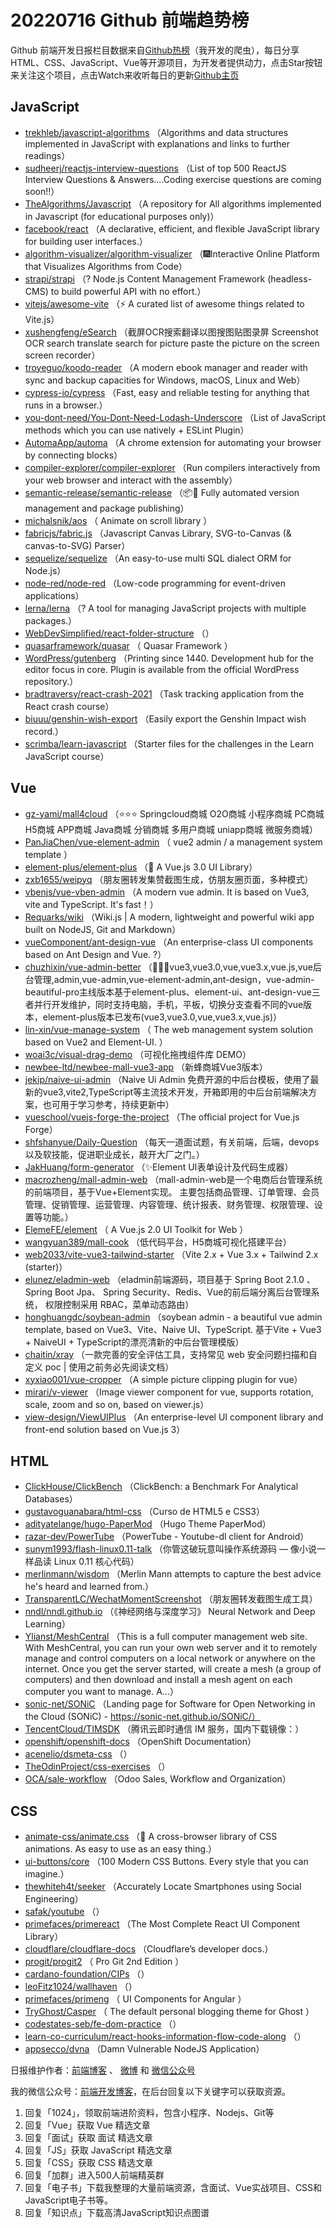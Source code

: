 # 20220716 Github 前端趋势榜

Github 前端开发日报栏目数据来自[Github热榜](https://github.qdkfweb.cn/)（我开发的爬虫），每日分享HTML、CSS、JavaScript、Vue等开源项目，为开发者提供动力，点击Star按钮来关注这个项目，点击Watch来收听每日的更新[Github主页](https://github.com/kujian/githubTrending)
## JavaScript

* [trekhleb/javascript-algorithms](https://github.com/trekhleb/javascript-algorithms) （Algorithms and data structures implemented in JavaScript with explanations and links to further readings）
* [sudheerj/reactjs-interview-questions](https://github.com/sudheerj/reactjs-interview-questions) （List of top 500 ReactJS Interview Questions &amp; Answers....Coding exercise questions are coming soon!!）
* [TheAlgorithms/Javascript](https://github.com/TheAlgorithms/Javascript) （A repository for All algorithms implemented in Javascript (for educational purposes only)）
* [facebook/react](https://github.com/facebook/react) （A declarative, efficient, and flexible JavaScript library for building user interfaces.）
* [algorithm-visualizer/algorithm-visualizer](https://github.com/algorithm-visualizer/algorithm-visualizer) （&#x1f386;Interactive Online Platform that Visualizes Algorithms from Code）
* [strapi/strapi](https://github.com/strapi/strapi) （? Node.js Content Management Framework (headless-CMS) to build powerful API with no effort.）
* [vitejs/awesome-vite](https://github.com/vitejs/awesome-vite) （&#x26a1;&#xfe0f; A curated list of awesome things related to Vite.js）
* [xushengfeng/eSearch](https://github.com/xushengfeng/eSearch) （截屏OCR搜索翻译以图搜图贴图录屏 Screenshot OCR search translate search for picture paste the picture on the screen screen recorder）
* [troyeguo/koodo-reader](https://github.com/troyeguo/koodo-reader) （A modern ebook manager and reader with sync and backup capacities for Windows, macOS, Linux and Web）
* [cypress-io/cypress](https://github.com/cypress-io/cypress) （Fast, easy and reliable testing for anything that runs in a browser.）
* [you-dont-need/You-Dont-Need-Lodash-Underscore](https://github.com/you-dont-need/You-Dont-Need-Lodash-Underscore) （List of JavaScript methods which you can use natively + ESLint Plugin）
* [AutomaApp/automa](https://github.com/AutomaApp/automa) （A chrome extension for automating your browser by connecting blocks）
* [compiler-explorer/compiler-explorer](https://github.com/compiler-explorer/compiler-explorer) （Run compilers interactively from your web browser and interact with the assembly）
* [semantic-release/semantic-release](https://github.com/semantic-release/semantic-release) （&#x1f4e6;&#x1f680; Fully automated version management and package publishing）
* [michalsnik/aos](https://github.com/michalsnik/aos) （
        Animate on scroll library
      ）
* [fabricjs/fabric.js](https://github.com/fabricjs/fabric.js) （Javascript Canvas Library, SVG-to-Canvas (&amp; canvas-to-SVG) Parser）
* [sequelize/sequelize](https://github.com/sequelize/sequelize) （An easy-to-use multi SQL dialect ORM for Node.js）
* [node-red/node-red](https://github.com/node-red/node-red) （Low-code programming for event-driven applications）
* [lerna/lerna](https://github.com/lerna/lerna) （? A tool for managing JavaScript projects with multiple packages.）
* [WebDevSimplified/react-folder-structure](https://github.com/WebDevSimplified/react-folder-structure) （）
* [quasarframework/quasar](https://github.com/quasarframework/quasar) （
        Quasar Framework
      ）
* [WordPress/gutenberg](https://github.com/WordPress/gutenberg) （Printing since 1440. Development hub for the editor focus in core. Plugin is available from the official WordPress repository.）
* [bradtraversy/react-crash-2021](https://github.com/bradtraversy/react-crash-2021) （Task tracking application from the React crash course）
* [biuuu/genshin-wish-export](https://github.com/biuuu/genshin-wish-export) （Easily export the Genshin Impact wish record.）
* [scrimba/learn-javascript](https://github.com/scrimba/learn-javascript) （Starter files for the challenges in the Learn JavaScript course）

## Vue

* [gz-yami/mall4cloud](https://github.com/gz-yami/mall4cloud) （&#x2b50;&#xfe0f;&#x2b50;&#xfe0f;&#x2b50;&#xfe0f; Springcloud商城 O2O商城 小程序商城 PC商城 H5商城 APP商城 Java商城 分销商城 多用户商城 uniapp商城 微服务商城）
* [PanJiaChen/vue-element-admin](https://github.com/PanJiaChen/vue-element-admin) （
        vue2 admin / a management system template
      ）
* [element-plus/element-plus](https://github.com/element-plus/element-plus) （&#x1f389; A Vue.js 3.0 UI Library）
* [zxb1655/weipyq](https://github.com/zxb1655/weipyq) （朋友圈转发集赞截图生成，仿朋友圈页面，多种模式）
* [vbenjs/vue-vben-admin](https://github.com/vbenjs/vue-vben-admin) （A modern vue admin. It is based on Vue3, vite and TypeScript. It's fast！）
* [Requarks/wiki](https://github.com/Requarks/wiki) （Wiki.js | A modern, lightweight and powerful wiki app built on NodeJS, Git and Markdown）
* [vueComponent/ant-design-vue](https://github.com/vueComponent/ant-design-vue) （An enterprise-class UI components based on Ant Design and Vue. ?）
* [chuzhixin/vue-admin-better](https://github.com/chuzhixin/vue-admin-better) （&#x1f680;&#x1f680;&#x1f680;vue3,vue3.0,vue,vue3.x,vue.js,vue后台管理,admin,vue-admin,vue-element-admin,ant-design，vue-admin-beautiful-pro主线版本基于element-plus、element-ui、ant-design-vue三者并行开发维护，同时支持电脑，手机，平板，切换分支查看不同的vue版本，element-plus版本已发布(vue3,vue3.0,vue,vue3.x,vue.js)）
* [lin-xin/vue-manage-system](https://github.com/lin-xin/vue-manage-system) （
        The web management system solution based on Vue2 and Element-UI.
      ）
* [woai3c/visual-drag-demo](https://github.com/woai3c/visual-drag-demo) （可视化拖拽组件库 DEMO）
* [newbee-ltd/newbee-mall-vue3-app](https://github.com/newbee-ltd/newbee-mall-vue3-app) （新蜂商城Vue3版本）
* [jekip/naive-ui-admin](https://github.com/jekip/naive-ui-admin) （Naive Ui Admin 免费开源的中后台模板，使用了最新的vue3,vite2,TypeScript等主流技术开发，开箱即用的中后台前端解决方案，也可用于学习参考，持续更新中）
* [vueschool/vuejs-forge-the-project](https://github.com/vueschool/vuejs-forge-the-project) （The official project for Vue.js Forge）
* [shfshanyue/Daily-Question](https://github.com/shfshanyue/Daily-Question) （每天一道面试题，有关前端，后端，devops以及软技能，促进职业成长，敲开大厂之门。）
* [JakHuang/form-generator](https://github.com/JakHuang/form-generator) （&#x2728;Element UI表单设计及代码生成器）
* [macrozheng/mall-admin-web](https://github.com/macrozheng/mall-admin-web) （mall-admin-web是一个电商后台管理系统的前端项目，基于Vue+Element实现。 主要包括商品管理、订单管理、会员管理、促销管理、运营管理、内容管理、统计报表、财务管理、权限管理、设置等功能。）
* [ElemeFE/element](https://github.com/ElemeFE/element) （
        A Vue.js 2.0 UI Toolkit for Web
      ）
* [wangyuan389/mall-cook](https://github.com/wangyuan389/mall-cook) （低代码平台，H5商城可视化搭建平台）
* [web2033/vite-vue3-tailwind-starter](https://github.com/web2033/vite-vue3-tailwind-starter) （Vite 2.x + Vue 3.x + Tailwind 2.x (starter)）
* [elunez/eladmin-web](https://github.com/elunez/eladmin-web) （eladmin前端源码，项目基于 Spring Boot 2.1.0 、 Spring Boot Jpa、 Spring Security、Redis、Vue的前后端分离后台管理系统， 权限控制采用 RBAC，菜单动态路由）
* [honghuangdc/soybean-admin](https://github.com/honghuangdc/soybean-admin) （soybean admin - a beautiful vue admin template, based on Vue3、Vite、Naive UI、TypeScript. 基于Vite + Vue3 + NaiveUI + TypeScript的漂亮清新的中后台管理模版）
* [chaitin/xray](https://github.com/chaitin/xray) （一款完善的安全评估工具，支持常见 web 安全问题扫描和自定义 poc | 使用之前务必先阅读文档）
* [xyxiao001/vue-cropper](https://github.com/xyxiao001/vue-cropper) （A simple picture clipping plugin for vue）
* [mirari/v-viewer](https://github.com/mirari/v-viewer) （Image viewer component for vue, supports rotation, scale, zoom and so on, based on viewer.js）
* [view-design/ViewUIPlus](https://github.com/view-design/ViewUIPlus) （An enterprise-level UI component library and front-end solution based on Vue.js 3）

## HTML

* [ClickHouse/ClickBench](https://github.com/ClickHouse/ClickBench) （ClickBench: a Benchmark For Analytical Databases）
* [gustavoguanabara/html-css](https://github.com/gustavoguanabara/html-css) （Curso de HTML5 e CSS3）
* [adityatelange/hugo-PaperMod](https://github.com/adityatelange/hugo-PaperMod) （Hugo Theme PaperMod）
* [razar-dev/PowerTube](https://github.com/razar-dev/PowerTube) （PowerTube - Youtube-dl client for Android）
* [sunym1993/flash-linux0.11-talk](https://github.com/sunym1993/flash-linux0.11-talk) （你管这破玩意叫操作系统源码 — 像小说一样品读 Linux 0.11 核心代码）
* [merlinmann/wisdom](https://github.com/merlinmann/wisdom) （Merlin Mann attempts to capture the best advice he's heard and learned from.）
* [TransparentLC/WechatMomentScreenshot](https://github.com/TransparentLC/WechatMomentScreenshot) （朋友圈转发截图生成工具）
* [nndl/nndl.github.io](https://github.com/nndl/nndl.github.io) （《神经网络与深度学习》 Neural Network and Deep Learning）
* [Ylianst/MeshCentral](https://github.com/Ylianst/MeshCentral) （This is a full computer management web site. With MeshCentral, you can run your own web server and it to remotely manage and control computers on a local network or anywhere on the internet. Once you get the server started, will create a mesh (a group of computers) and then download and install a mesh agent on each computer you want to manage. A…）
* [sonic-net/SONiC](https://github.com/sonic-net/SONiC) （Landing page for Software for Open Networking in the Cloud (SONiC) - https://sonic-net.github.io/SONiC/）
* [TencentCloud/TIMSDK](https://github.com/TencentCloud/TIMSDK) （腾讯云即时通信 IM 服务，国内下载镜像：）
* [openshift/openshift-docs](https://github.com/openshift/openshift-docs) （OpenShift Documentation）
* [acenelio/dsmeta-css](https://github.com/acenelio/dsmeta-css) （）
* [TheOdinProject/css-exercises](https://github.com/TheOdinProject/css-exercises) （）
* [OCA/sale-workflow](https://github.com/OCA/sale-workflow) （Odoo Sales, Workflow and Organization）

## CSS

* [animate-css/animate.css](https://github.com/animate-css/animate.css) （&#x1f37f; A cross-browser library of CSS animations. As easy to use as an easy thing.）
* [ui-buttons/core](https://github.com/ui-buttons/core) （100 Modern CSS Buttons. Every style that you can imagine.）
* [thewhiteh4t/seeker](https://github.com/thewhiteh4t/seeker) （Accurately Locate Smartphones using Social Engineering）
* [safak/youtube](https://github.com/safak/youtube) （）
* [primefaces/primereact](https://github.com/primefaces/primereact) （The Most Complete React UI Component Library）
* [cloudflare/cloudflare-docs](https://github.com/cloudflare/cloudflare-docs) （Cloudflare’s developer docs.）
* [progit/progit2](https://github.com/progit/progit2) （
        Pro Git 2nd Edition
      ）
* [cardano-foundation/CIPs](https://github.com/cardano-foundation/CIPs) （）
* [leoFitz1024/wallhaven](https://github.com/leoFitz1024/wallhaven) （）
* [primefaces/primeng](https://github.com/primefaces/primeng) （
        UI Components for Angular
      ）
* [TryGhost/Casper](https://github.com/TryGhost/Casper) （
        The default personal blogging theme for Ghost
      ）
* [codestates-seb/fe-dom-practice](https://github.com/codestates-seb/fe-dom-practice) （）
* [learn-co-curriculum/react-hooks-information-flow-code-along](https://github.com/learn-co-curriculum/react-hooks-information-flow-code-along) （）
* [appsecco/dvna](https://github.com/appsecco/dvna) （Damn Vulnerable NodeJS Application）


日报维护作者：[前端博客](https://qdkfweb.cn/) 、 [微博](https://qdkfweb.cn/go/weibo) 和 [微信公众号](https://open.weixin.qq.com/qr/code?username=caibaojian_com)

我的微信公众号：[前端开发博客](https://open.weixin.qq.com/qr/code?username=caibaojian_com)，在后台回复以下关键字可以获取资源。

1. 回复「1024」，领取前端进阶资料，包含小程序、Nodejs、Git等
2. 回复「Vue」获取 Vue 精选文章
3. 回复「面试」获取 面试 精选文章
4. 回复「JS」获取 JavaScript 精选文章
5. 回复「CSS」获取 CSS 精选文章
6. 回复「加群」进入500人前端精英群
7. 回复「电子书」下载我整理的大量前端资源，含面试、Vue实战项目、CSS和JavaScript电子书等。
8. 回复「知识点」下载高清JavaScript知识点图谱